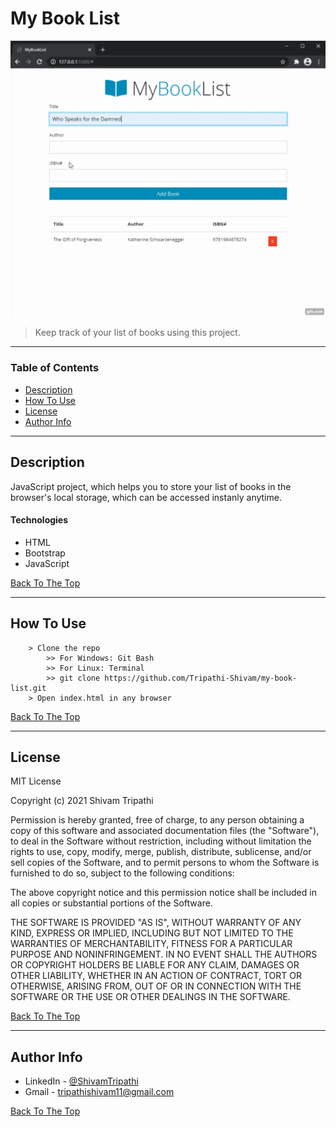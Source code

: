 # My Book List

![Project Image](/.gitres/my-book-list-demo.gif)

> Keep track of your list of books using this project.

---

### Table of Contents

- [Description](#description)
- [How To Use](#how-to-use)
- [License](#license)
- [Author Info](#author-info)

---

## Description

JavaScript project, which helps you to store your list of books in the browser's local storage, which can be accessed instanly anytime.

#### Technologies

- HTML
- Bootstrap
- JavaScript

[Back To The Top](#my-book-list)

---

## How To Use

```
    > Clone the repo
        >> For Windows: Git Bash
        >> For Linux: Terminal
        >> git clone https://github.com/Tripathi-Shivam/my-book-list.git
    > Open index.html in any browser
```
[Back To The Top](#my-book-list)

---

## License

MIT License

Copyright (c) 2021 Shivam Tripathi

Permission is hereby granted, free of charge, to any person obtaining a copy
of this software and associated documentation files (the "Software"), to deal
in the Software without restriction, including without limitation the rights
to use, copy, modify, merge, publish, distribute, sublicense, and/or sell
copies of the Software, and to permit persons to whom the Software is
furnished to do so, subject to the following conditions:

The above copyright notice and this permission notice shall be included in all
copies or substantial portions of the Software.

THE SOFTWARE IS PROVIDED "AS IS", WITHOUT WARRANTY OF ANY KIND, EXPRESS OR
IMPLIED, INCLUDING BUT NOT LIMITED TO THE WARRANTIES OF MERCHANTABILITY,
FITNESS FOR A PARTICULAR PURPOSE AND NONINFRINGEMENT. IN NO EVENT SHALL THE
AUTHORS OR COPYRIGHT HOLDERS BE LIABLE FOR ANY CLAIM, DAMAGES OR OTHER
LIABILITY, WHETHER IN AN ACTION OF CONTRACT, TORT OR OTHERWISE, ARISING FROM,
OUT OF OR IN CONNECTION WITH THE SOFTWARE OR THE USE OR OTHER DEALINGS IN THE
SOFTWARE.


[Back To The Top](#my-book-list)

---

## Author Info

- LinkedIn - [@ShivamTripathi](https://www.linkedin.com/in/tripathishivamrajesh/)
- Gmail - tripathishivam11@gmail.com

[Back To The Top](#my-book-list)
